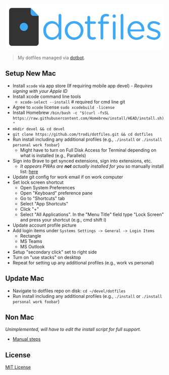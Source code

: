 <img src="./dotfiles-logo.png">

> My dotfiles managed via [dotbot](https://github.com/anishathalye/dotbot).

## Setup New Mac

* Install `xcode` via app store (If requiring mobile app devel) - *Requires signing with your Apple ID*
* Install xcode command line tools
    * `xcode-select --install` # required for cmd line git
    <!-- * `sudo xcode-select --switch /Library/Developer/CommandLineTools` # Enable command line tools // *might not need this?* -->
* Agree to `xcode` license `sudo xcodebuild -license`
* Install Homebrew `/bin/bash -c "$(curl -fsSL https://raw.githubusercontent.com/Homebrew/install/HEAD/install.sh)"`
* `mkdir devel && cd devel`
* `git clone https://github.com/trodi/dotfiles.git && cd dotfiles`
* Run install including any additional profiles (e.g., `./install` or `./install personal work foobar`)
    * Might have to turn on Full Disk Access for Terminal depending on what is installed (e.g., Parallels)
* Sign into Brave to get synced extensions, sign into extensions, etc.
    * *It appears PWAs are **not** actually installed for you* so manually install list: [here](./pwa.md)
* Update git config for work email if on work computer
* Set lock screen shortcut
    * Open System Preferences
    * Open "Keyboard" preference pane
    * Go to "Shortcuts" tab
    * Select "App Shortcuts"
    * Click "+"
    * Select "All Applications". In the "Menu Title" field type "Lock Screen" and press your shortcut (e.g., cmd shift l)
* Update account profile picture
* Add login items under `Systems Settings -> General -> Login Items`
    * Rectangle
    * MS Teams
    * MS Outlook
* Setup "secondary click" set to right side
* Turn on "use stacks" on desktop
* Repeat for setting up any additional profiles (e.g., work vs personal)

## Update Mac

* Navigate to dotfiles repo on disk: `cd ~/devel/dotfiles`
* Run install including any additional profiles (e.g., `./install` or `./install personal work foobar`)

## Non Mac

_Unimplemented, will have to edit the install script for full support._

* [Manual steps](windows.md)

## License

[MIT License](LICENSE)
